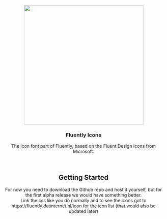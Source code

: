 <p align="center">
  <a href="https://fluently.datinternet.nl">
    <img src="https://media.datinternet.nl/fluently/branding/icons_logo_colored.svg" width="375">
  </a>
</p>
<h3 align="center">Fluently Icons</h3>
<p align="center">
  The icon font part of Fluently, based on the Fluent Design icons from Microsoft. 
</p>
<br>
<h2 align="center">Getting Started</h2>
<p align="center">For now you need to download the Github repo and host it yourself, but for the first alpha release we would have something better.<br> Link the css like you do normally and to see the icons got to https://fluently.datinternet.nl/icon for the icon list (that would also be updated later)</p>
